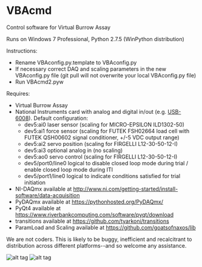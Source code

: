 # VBAcmd
Control software for Virtual Burrow Assay

Runs on Windows 7 Professional, Python 2.7.5 (WinPython distribution)

Instructions:
  - Rename VBAconfig.py.template to VBAconfig.py 
  - If necessary correct DAQ and scaling parameters in the new VBAconfig.py file (git pull will not overwrite your local VBAconfig.py file)
  - Run VBAcmd2.pyw

Requires:
  - Virtual Burrow Assay
  - National Instruments card with analog and digital in/out (e.g.  [USB-6008](http://sine.ni.com/nips/cds/view/p/lang/en/nid/201986)). Default configuration:
    - dev5:ai0 laser sensor   (scaling for MICRO-EPSILON ILD1302-50)
    - dev5:ai1 force sensor   (scaling for FUTEK FSH02664 load cell with FUTEK QSH00602 signal conditioner, +/-5 VDC output range)
    - dev5:ai2 servo position (scaling for FIRGELLI L12-30-50-12-I)
    - dev5:ai3 optional analog in (no scaling)
    - dev5:ao0 servo control  (scaling for FIRGELLI L12-30-50-12-I)
    - dev5/port0/line0 logical to disable closed loop mode during trial / enable closed loop mode during ITI
    - dev5/port1/line0 logical to indicate conditions satisfied for trial initiation
  - NI-DAQmx available at http://www.ni.com/getting-started/install-software/data-acquisition
  - PyDAQmx available at https://pythonhosted.org/PyDAQmx/
  - PyQt4 available at https://www.riverbankcomputing.com/software/pyqt/download
  - transitions available at https://github.com/tyarkoni/transitions
  - ParamLoad and Scaling available at https://github.com/goatsofnaxos/lib  

We are not coders. This is likely to be buggy, inefficient and recalcitrant to distribution across different platforms--and so welcome any assistance.

![alt tag](https://raw.githubusercontent.com/goatsofnaxos/VBAcmd/master/screengrab.png)
![alt tag](https://raw.githubusercontent.com/goatsofnaxos/VBAcmd/master/FSM.png)
